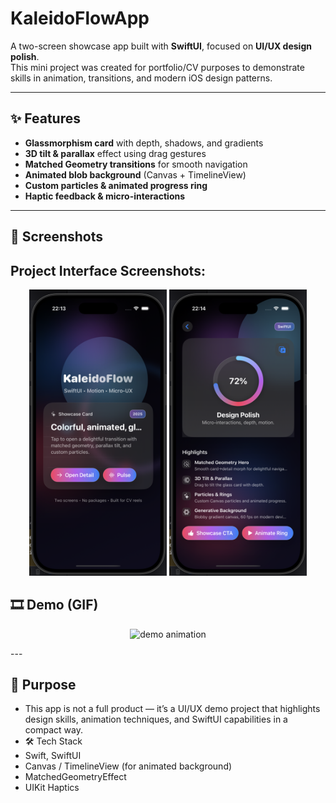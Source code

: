 # KaleidoFlowApp

A two-screen showcase app built with **SwiftUI**, focused on **UI/UX design polish**.  
This mini project was created for portfolio/CV purposes to demonstrate skills in animation, transitions, and modern iOS design patterns.

---

## ✨ Features
- **Glassmorphism card** with depth, shadows, and gradients  
- **3D tilt & parallax** effect using drag gestures  
- **Matched Geometry transitions** for smooth navigation  
- **Animated blob background** (Canvas + TimelineView)  
- **Custom particles & animated progress ring**  
- **Haptic feedback & micro-interactions**

---

## 📸 Screenshots
## Project Interface Screenshots:

<p align="center">
  <img src="screenshots/ss1.png" alt="image 1" width="220"/>
  <img src="screenshots/ss2.png" alt="image 2" width="220"/>
</p>

## 🎞 Demo (GIF)
<p align="center">
  <img src="screenshots/ss.gif" alt="demo animation" width="300"/>
</p>
---

## 🎯 Purpose
- This app is not a full product — it’s a UI/UX demo project that highlights design skills, animation techniques, and SwiftUI capabilities in a compact way.
- 🛠 Tech Stack
- Swift, SwiftUI
- Canvas / TimelineView (for animated background)
- MatchedGeometryEffect
- UIKit Haptics
